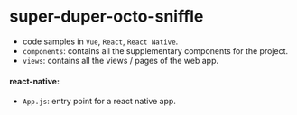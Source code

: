 # super-duper-octo-sniffle

- code samples in `Vue`, `React`, `React Native`.
- `components`: contains all the supplementary components for the project.
- `views`: contains all the views / pages of the web app. 

#### react-native:
 
- `App.js`: entry point for a react native app.